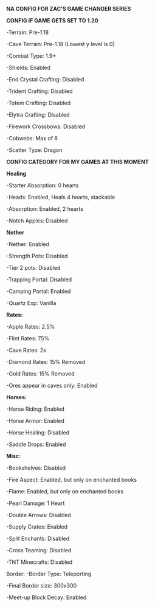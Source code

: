 **NA CONFIG FOR ZAC'S GAME CHANGER SERIES**

**CONFIG IF GAME GETS SET TO 1.20**

-Terrain: Pre-1.18

-Cave Terrain: Pre-1.18 (Lowest y level is 0)

-Combat Type: 1.9+

-Shields: Enabled

-End Crystal Crafting: Disabled

-Trident Crafting: Disabled

-Totem Crafting: Disabled

-Elytra Crafting: Disabled

-Firework Crossbows: Disabled

-Cobwebs: Max of 8

-Scatter Type: Dragon


**CONFIG CATEGORY FOR MY GAMES AT THIS MOMENT**

**Healing**

-Starter Absorption: 0 hearts

-Heads: Enabled, Heals 4 hearts, stackable

-Absorption: Enabled, 2 hearts

-Notch Apples: Disabled

**Nether**

-Nether: Enabled 

-Strength Pots: Disabled

-Tier 2 pots: Disabled

-Trapping Portal: Disabled

-Camping Portal: Enabled

-Quartz Exp: Vanilla

**Rates:**

-Apple Rates: 2.5%

-Flint Rates: 75%

-Cave Rates: 2x

-Diamond Rates: 15% Removed

-Gold Rates: 15% Removed

-Ores appear in caves only: Enabled

**Horses:** 

-Horse Riding: Enabled

-Horse Armor: Enabled

-Horse Healing: Disabled

-Saddle Drops: Enabled

**Misc:** 

-Bookshelves: Disabled

-Fire Aspect: Enabled, but only on enchanted books

-Flame: Enabled, but only on enchanted books

-Pearl Damage: 1 Heart

-Double Arrows: Disabled

-Supply Crates: Enabled

-Split Enchants: Disabled

-Cross Teaming: Disabled

-TNT Minecrafts: Disabled

Border: 
-Border Type: Teleporting

-Final Border size: 300x300

-Meet-up Block Decay: Enabled

